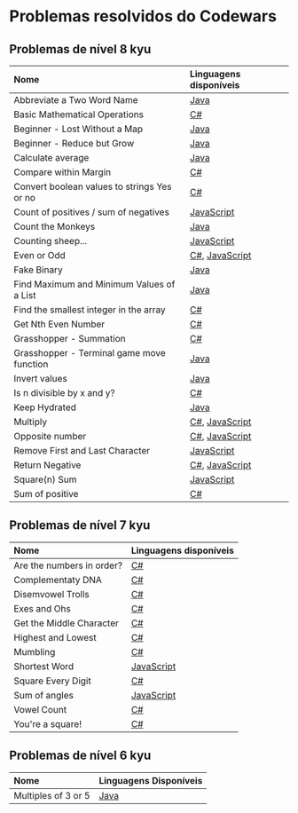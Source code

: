 # Problemas resolvidos do Codewars

## Problemas de nível 8 kyu

| Nome                                        | Linguagens disponíveis                                                                         |
|:--------------------------------------------|:-----------------------------------------------------------------------------------------------|
| Abbreviate a Two Word Name                  | [Java](Java/8%20kyu/Abbreviate%20a%20Two%20Word%20Name.java)                                   |
| Basic Mathematical Operations               | [C#](C%23/8%20kyu/Basic%20Mathematical%20Operations.cs)                                        |
| Beginner - Lost Without a Map               | [Java](Java/8%20kyu/Beginner%20-%20Lost%20Without%20a%20Map.java)                              |
| Beginner - Reduce but Grow                  | [Java](Java/8%20kyu/Beginner%20-%20Reduce%20but%20Grow.java)                                   |
| Calculate average                           | [Java](Java/8%20kyu/Calculate%20average.java)                                                  |
| Compare within Margin                       | [C#](C%23/8%20kyu/Compare%20within%20margin.cs)                                                |
| Convert boolean values to strings Yes or no | [C#](C%23/8%20kyu/Convert%20boolean%20values%20to%20strings%20Yes%20or%20No.cs)                |
| Count of positives / sum of negatives       | [JavaScript](JavaScript/8%20kyu/Count%20of%20positives%20-%20sum%20of%20negatives.js)          |
| Count the Monkeys                           | [Java](Java/8%20kyu/Count%20the%20Monkeys.java)                                                |
| Counting sheep...                           | [JavaScript](JavaScript/8%20kyu/Counting%20sheep....js)                                        |
| Even or Odd                                 | [C#](C%23/8%20kyu/Even%20or%20Odd.cs), [JavaScript](JavaScript/8%20kyu/Even%20or%20Odd.js)     |
| Fake Binary                                 | [Java](Java/8%20kyu/Fake%20Binary.java)                                                        |
| Find Maximum and Minimum Values of a List   | [Java](Java/8%20kyu/Find%20Maximum%20and%20Minimum%20Values%20of%20a%20List.java)              |
| Find the smallest integer in the array      | [C#](C%23/8%20kyu/Find%20the%20smallest%20integer%20in%20the%20array.cs)                       |
| Get Nth Even Number                         | [C#](C%23/8%20kyu/Get%20Nth%20Even%20Number.cs)                                                |
| Grasshopper - Summation                     | [C#](C%23/8%20kyu/Grasshopper%20-%20Summation.cs)                                              |
| Grasshopper - Terminal game move function   | [Java](Java/8%20kyu/Grasshopper%20-%20Terminal%20game%20move%20function.java)                  |
| Invert values                               | [Java](Java/8%20kyu/Invert%20values.java)                                                      |
| Is n divisible by x and y?                  | [C#](C%23/8%20kyu/Is%20n%20divisible%20by%20x%20and%20y.cs)                                    |
| Keep Hydrated                               | [Java](Java/8%20kyu/Keep%20Hydrated.java)                                                      |
| Multiply                                    | [C#](C%23/8%20kyu/Multiply.cs), [JavaScript](JavaScript/8%20kyu/Multiply.js)                   |
| Opposite number                             | [C#](C%23/8%20kyu/Opposite%20number.cs), [JavaScript](JavaScript/8%20kyu/Opposite%20number.js) |
| Remove First and Last Character             | [JavaScript](JavaScript/8%20kyu/Remove%20First%20and%20Last%20Character.js)                    |
| Return Negative                             | [C#](C%23/8%20kyu/Return%20Negative.cs), [JavaScript](JavaScript/8%20kyu/Return%20negative.js) |
| Square(n) Sum                               | [JavaScript](JavaScript/8%20kyu/Square\(n\)%20Sum.js)                                          |
| Sum of positive                             | [C#](C%23/8%20kyu/Sum%20of%20positive.cs)                                                      |

## Problemas de nível 7 kyu

| Nome                      | Linguagens disponíveis                                 |
|:--------------------------|:-------------------------------------------------------|
| Are the numbers in order? | [C#](C%23/7%20kyu/Are%20the%20numbers%20in%20order.cs) |
| Complementaty DNA         | [C#](C%23/7%20kyu/Complementary%20DNA.cs)              |
| Disemvowel Trolls         | [C#](C%23/7%20kyu/Disemvowel%20Trolls.cs)              |
| Exes and Ohs              | [C#](C%23/7%20kyu/Exes%20and%20Ohs.cs)                 |
| Get the Middle Character  | [C#](C%23/7%20kyu/Get%20the%20Middle%20Character.cs)   |
| Highest and Lowest        | [C#](C%23/7%20kyu/Highest%20and%20Lowest.cs)           |
| Mumbling                  | [C#](C%23/7%20kyu/Mumbling.cs)                         |
| Shortest Word             | [JavaScript](JavaScript/7%20kyu/Shortest%20Word.js)    |
| Square Every Digit        | [C#](C%23/7%20kyu/Square%20Every%20Digit.cs)           |
| Sum of angles             | [JavaScript](JavaScript/7%20kyu/Sum%20of%20angles.js)  |
| Vowel Count               | [C#](C%23/7%20kyu/Vowel%20Count.cs)                    |
| You're a square!          | [C#](C%23/7%20kyu/You're%20a%20square.cs)              |

## Problemas de nível 6 kyu

| Nome                | Linguagens Disponíveis                                |
|:--------------------|:------------------------------------------------------|
| Multiples of 3 or 5 | [Java](Java/6%20kyu/Multiples%20of%203%20or%205.java) |
